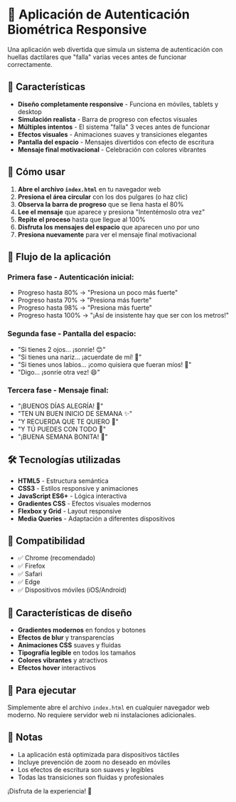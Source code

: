# 🔐 Aplicación de Autenticación Biométrica Responsive

Una aplicación web divertida que simula un sistema de autenticación con huellas dactilares que "falla" varias veces antes de funcionar correctamente.

## 🌟 Características

- **Diseño completamente responsive** - Funciona en móviles, tablets y desktop
- **Simulación realista** - Barra de progreso con efectos visuales
- **Múltiples intentos** - El sistema "falla" 3 veces antes de funcionar
- **Efectos visuales** - Animaciones suaves y transiciones elegantes
- **Pantalla del espacio** - Mensajes divertidos con efecto de escritura
- **Mensaje final motivacional** - Celebración con colores vibrantes

## 📱 Cómo usar

1. **Abre el archivo `index.html`** en tu navegador web
2. **Presiona el área circular** con los dos pulgares (o haz clic)
3. **Observa la barra de progreso** que se llena hasta el 80%
4. **Lee el mensaje** que aparece y presiona "Intentémoslo otra vez"
5. **Repite el proceso** hasta que llegue al 100%
6. **Disfruta los mensajes del espacio** que aparecen uno por uno
7. **Presiona nuevamente** para ver el mensaje final motivacional

## 🎯 Flujo de la aplicación

### Primera fase - Autenticación inicial:
- Progreso hasta 80% → "Presiona un poco más fuerte"
- Progreso hasta 70% → "Presiona más fuerte" 
- Progreso hasta 98% → "Presiona más fuerte"
- Progreso hasta 100% → "¡Así de insistente hay que ser con los metros!"

### Segunda fase - Pantalla del espacio:
- "Si tienes 2 ojos... ¡sonríe! 😊"
- "Si tienes una nariz... ¡acuerdate de mí! 👃"
- "Si tienes unos labios... ¡como quisiera que fueran míos! 💋"
- "Digo... ¡sonríe otra vez! 😄"

### Tercera fase - Mensaje final:
- "¡BUENOS DÍAS ALEGRÍA! 🎉"
- "TEN UN BUEN INICIO DE SEMANA ✨"
- "Y RECUERDA QUE TE QUIERO 💖"
- "Y TÚ PUEDES CON TODO 💪"
- "¡BUENA SEMANA BONITA! 🌟"

## 🛠️ Tecnologías utilizadas

- **HTML5** - Estructura semántica
- **CSS3** - Estilos responsive y animaciones
- **JavaScript ES6+** - Lógica interactiva
- **Gradientes CSS** - Efectos visuales modernos
- **Flexbox y Grid** - Layout responsive
- **Media Queries** - Adaptación a diferentes dispositivos

## 📱 Compatibilidad

- ✅ Chrome (recomendado)
- ✅ Firefox
- ✅ Safari
- ✅ Edge
- ✅ Dispositivos móviles (iOS/Android)

## 🎨 Características de diseño

- **Gradientes modernos** en fondos y botones
- **Efectos de blur** y transparencias
- **Animaciones CSS** suaves y fluidas
- **Tipografía legible** en todos los tamaños
- **Colores vibrantes** y atractivos
- **Efectos hover** interactivos

## 🚀 Para ejecutar

Simplemente abre el archivo `index.html` en cualquier navegador web moderno. No requiere servidor web ni instalaciones adicionales.

## 📝 Notas

- La aplicación está optimizada para dispositivos táctiles
- Incluye prevención de zoom no deseado en móviles
- Los efectos de escritura son suaves y legibles
- Todas las transiciones son fluidas y profesionales

¡Disfruta de la experiencia! 🌟
